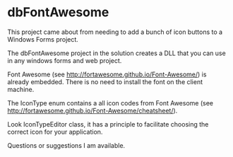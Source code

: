 # dbFontAwesome

This project came about from needing to add a bunch of icon buttons to a Windows Forms project.

The dbFontAwesome project in the solution creates a DLL that you can use in any windows forms and web project.

Font Awesome (see http://fortawesome.github.io/Font-Awesome/) is already embedded. There is no need to install the font on the client machine.

The IconType enum contains a all icon codes from Font Awesome (see http://fortawesome.github.io/Font-Awesome/cheatsheet/).

Look IconTypeEditor class, it has a principle to facilitate choosing the correct icon for your application.

Questions or suggestions I am available.

